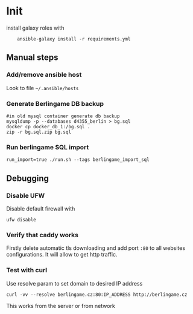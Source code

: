 # Init

install galaxy roles with 

```
    ansible-galaxy install -r requirements.yml
```


## Manual steps

### Add/remove ansible host
Look to file ```~/.ansible/hosts```

### Generate Berlingame DB backup

```
#in old mysql container generate db backup
mysqldump -p --databases d4355_berlin > bg.sql
docker cp docker_db_1:/bg.sql .
zip -r bg.sql.zip bg.sql
```

### Run berlingame SQL import

```
run_import=true ./run.sh --tags berlingame_import_sql
```

## Debugging

### Disable UFW
Disable default firewall with
```
ufw disable
```

### Verify that caddy works
Firstly delete automatic tls downloading and add port `:80` to all websites
configurations. It will allow to get http traffic.

### Test with curl
Use resolve param to set domain to desired IP address
```
curl -vv --resolve berlingame.cz:80:IP_ADDRESS http://berlingame.cz
```
This works from the server or from network

